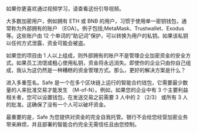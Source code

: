 如果你更喜欢通过视频学习，请查看这份引导视频。
 
大多数加密用户，例如拥有 ETH 或 BNB 的用户，习惯于使用单一密钥钱包，通常称为外部拥有的账户 （EOA）。例子包括;MetaMask、Trustwallet、Exodus 等。这些账户由 12 个单词的“助记词”保护，可以转换为用户的私钥。如果该私钥以任何方式泄露，资金可能会被盗。

 

如果您的项目由 1 人以上组成，则外部拥有的账户不是管理企业加密资金的安全方式。如果员工流氓或粗心使用私钥，资金将永远消失。即使你的企业只由你自己组成，我认为这仍然是一种糟糕的资金管理方式。那么，更好的解决方案是什么？

 

进入多重签名。Safe 是一个在多个区块链上运行的智能合约钱包，它需要最少数量的人来批准交易才能发生 （M-of-N）。例如，如果您的企业中有 3 个主要利益相关者，您可以设置钱包，在发送交易之前需要 3 人中的 2 （2/3） 或所有 3 人的批准。这确保了没有一个人可以破坏资金。

 

最重要的是，Safe 为您提供对资金的完全自我托管。银行不会给您经营加密业务带来麻烦，并且部署的智能合约完全无需信任且由您控制。